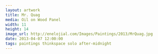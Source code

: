 ```yaml
---
layout: artwork
title: Mr. Quag
media: Oil on Wood Panel 
width: 11
height: 14
image_url: http://enelojial.com/Images/Paintings/2013/MrQuag.jpg
date: 2013-04-07 12:00:00
tags: paintings thinkspace solo after-midnight
---
```

